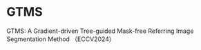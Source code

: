 # GTMS
GTMS: A Gradient-driven Tree-guided Mask-free Referring Image Segmentation Method （ECCV2024）
